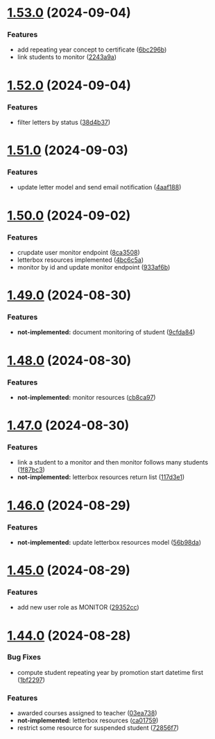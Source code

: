 # [1.53.0](https://github.com/hei-school/hei-admin-api/compare/v1.52.0...v1.53.0) (2024-09-04)


### Features

* add repeating year concept to certificate  ([6bc296b](https://github.com/hei-school/hei-admin-api/commit/6bc296b0350402bd5f19bca2bcf9d54914537027))
* link students to monitor  ([2243a9a](https://github.com/hei-school/hei-admin-api/commit/2243a9afdf2528a4d049766a2aa36780a769c02a))



# [1.52.0](https://github.com/hei-school/hei-admin-api/compare/v1.51.0...v1.52.0) (2024-09-04)


### Features

* filter letters by status ([38d4b37](https://github.com/hei-school/hei-admin-api/commit/38d4b37e609c74ee42e9618036baabd5a58bc5a6))



# [1.51.0](https://github.com/hei-school/hei-admin-api/compare/v1.50.0...v1.51.0) (2024-09-03)


### Features

* update letter model and send email notification ([4aaf188](https://github.com/hei-school/hei-admin-api/commit/4aaf188b892a29cd1babc4a49829c39f2d9a0bd6))



# [1.50.0](https://github.com/hei-school/hei-admin-api/compare/v1.49.0...v1.50.0) (2024-09-02)


### Features

* crupdate user monitor endpoint  ([8ca3508](https://github.com/hei-school/hei-admin-api/commit/8ca3508b5e86ad9701c2bbb7c6dbc0f10b2b4cb0))
* letterbox resources implemented ([4bc6c5a](https://github.com/hei-school/hei-admin-api/commit/4bc6c5a8d103c15e1cd0208b7745975f7c6273d5))
* monitor by id and update monitor endpoint  ([933af6b](https://github.com/hei-school/hei-admin-api/commit/933af6bee2fabb423a21a1b9b211c07ba7b3cf6b))



# [1.49.0](https://github.com/hei-school/hei-admin-api/compare/v1.48.0...v1.49.0) (2024-08-30)


### Features

* **not-implemented:** document monitoring of student  ([9cfda84](https://github.com/hei-school/hei-admin-api/commit/9cfda8423a8ce6f94442915c613133ab746475f3))



# [1.48.0](https://github.com/hei-school/hei-admin-api/compare/v1.47.0...v1.48.0) (2024-08-30)


### Features

* **not-implemented:** monitor resources  ([cb8ca97](https://github.com/hei-school/hei-admin-api/commit/cb8ca97d07e3ef126f3f7f9b3f691e18b21bd01a))



# [1.47.0](https://github.com/hei-school/hei-admin-api/compare/v1.46.0...v1.47.0) (2024-08-30)


### Features

* link a student to a monitor and then monitor follows many students  ([1f87bc3](https://github.com/hei-school/hei-admin-api/commit/1f87bc35b393ff818567f98f8631385461782924))
* **not-implemented:** letterbox resources return list ([117d3e1](https://github.com/hei-school/hei-admin-api/commit/117d3e17935213f0657e06e257e10e3928604cae))



# [1.46.0](https://github.com/hei-school/hei-admin-api/compare/v1.45.0...v1.46.0) (2024-08-29)


### Features

* **not-implemented:** update letterbox resources model ([56b98da](https://github.com/hei-school/hei-admin-api/commit/56b98da43c589fe17987207315217a962a6a13ef))



# [1.45.0](https://github.com/hei-school/hei-admin-api/compare/v1.44.0...v1.45.0) (2024-08-29)


### Features

* add new user role as MONITOR  ([29352cc](https://github.com/hei-school/hei-admin-api/commit/29352ccf101a481abac7877ab59767d2801f0a1f))



# [1.44.0](https://github.com/hei-school/hei-admin-api/compare/v1.43.0...v1.44.0) (2024-08-28)


### Bug Fixes

* compute student repeating year by promotion start datetime first  ([1bf2297](https://github.com/hei-school/hei-admin-api/commit/1bf2297f6cbb5c1ea48b6972ab3bc019a47a5c94))


### Features

* awarded courses assigned to teacher   ([03ea738](https://github.com/hei-school/hei-admin-api/commit/03ea7387b92e757a4af38ec882f293934a1d55c5))
* **not-implemented:** letterbox resources ([ca01759](https://github.com/hei-school/hei-admin-api/commit/ca01759ace1dc423492df616222b34d3736cee59))
* restrict some resource for suspended student  ([72856f7](https://github.com/hei-school/hei-admin-api/commit/72856f7cb8513ab8dd6695d30056d67e6db2de9d))




